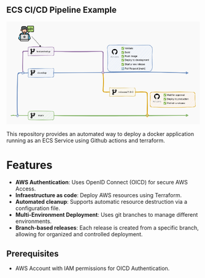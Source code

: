 ## ECS CI/CD Pipeline Example

![Pipeline GitFlow](docs/pipeline.drawio.png)

This repository provides an automated way to deploy a docker application running as an ECS Service using Github actions and terraform.

# Features
- **AWS Authentication**: Uses OpenID Connect (OICD) for secure AWS Access.
- **Infraestructure as code**: Deploy AWS resources using Terraform.
- **Automated cleanup**: Supports automatic resource destruction via a configuration file.
- **Multi-Environment Deployment**: Uses git branches to manage different environments.
- **Branch-based releases**: Each release is created from a specific branch, allowing for organized and controlled deployment.


## Prerequisites
- AWS Account with IAM permissions for OICD Authentication.